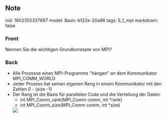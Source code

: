 ## Note
nid: 1602355337667
model: Basic-b122e-20a86
tags: 5_1_mpi
markdown: false

### Front
Nennen Sie die wichtigen Grundkonzepte von MPI?

### Back
<ul>
  <li>
    <div>
      Alle Prozesse eines MPI-Programms "hängen" an dem
      Kommunikator MPI_COMM_WORLD
    </div>
  <li>
    <div>
      Jeder Prozess hat seinen eigenen Rang in einem Kommunikator
      mit den Zahlen 0 - (size -1)
    </div>
  <li>
    <div>
      Der Rang ist die Basis für parallelen Code und die Verteilung
      der Daten.
    </div>
    <ul>
      <li>int MPI_Comm_rank(MPI_Comm comm, int *rank)
      <li>int MPI_Comm_size(MPI_Comm comm, int *size)
    </ul>
    <div><img src= 
    "paste-54a1b2de1935d29a9bb336602205ea103814f300.jpg"></div>
</ul>
